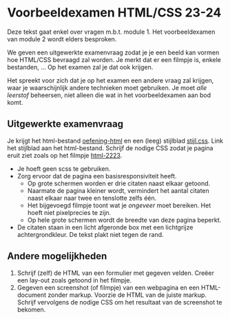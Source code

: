 Voorbeeldexamen HTML/CSS 23-24
==============================

Deze tekst gaat enkel over vragen m.b.t. module 1. Het voorbeeldexamen van module 2 wordt elders besproken.

We geven een uitgewerkte examenvraag zodat je je een beeld kan vormen hoe HTML/CSS bevraagd zal worden. Je merkt dat er een filmpje is, enkele bestanden, ... Op het examen zal je dat ook krijgen.

Het spreekt voor zich dat je op het examen een andere vraag zal krijgen, waar je waarschijnlijk andere technieken moet gebruiken. Je moet _alle leerstof_ beheersen, niet alleen die wat in het voorbeeldexamen aan bod komt.

Uitgewerkte examenvraag
-----------------------

Je krijgt het html-bestand [oefening-html](html-uitgewerkte-oefening/oefening-html.html) en een (leeg) stijlblad [stijl.css](html-uitgewerkte-oefening/stijl.css). Link het stijlblad aan het html-bestand. Schrijf de nodige CSS zodat je pagina eruit ziet zoals op het filmpje [html-2223](html-uitgewerkte-oefening/html-2223.mp4).

*   Je hoeft geen scss te gebruiken.
*   Zorg ervoor dat de pagina een basisresponsiviteit heeft.
    *   Op grote schermen worden er drie citaten naast elkaar getoond.
    *   Naarmate de pagina kleiner wordt, vermindert het aantal citaten naast elkaar naar twee en tenslotte zelfs één.
    *   Het bijgevoegd filmpje toont wat je _ongeveer_ moet bereiken. Het hoeft niet pixelprecies te zijn.
    *   Op hele grote schermen wordt de breedte van deze pagina beperkt.
*   De citaten staan in een licht afgeronde box met een lichtgrijze achtergrondkleur. De tekst plakt niet tegen de rand.

Andere mogelijkheden
--------------------

1.  Schrijf (zelf) de HTML van een formulier met gegeven velden. Creëer een lay-out zoals getoond in het filmpje.
2.  Gegeven een screenshot (of filmpje) van een webpagina en een HTML-document zonder markup. Voorzie de HTML van de juiste markup. Schrijf vervolgens de nodige CSS om het resultaat van de screenshot te bekomen.
